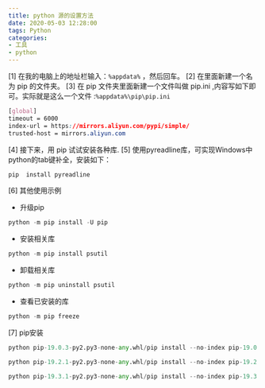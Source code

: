 ```yaml
---
title: python 源的设置方法
date: 2020-05-03 12:28:00
tags: Python
categories: 
- 工具
- python
---
```


[1] 在我的电脑上的地址栏输入：`%appdata%` ，然后回车。
[2] 在里面新建一个名为 pip 的文件夹。
[3] 在 pip 文件夹里面新建一个文件叫做 pip.ini ,内容写如下即可。实际就是这么一个文件 :`%appdata%\pip\pip.ini`
<!--more-->
```css
[global]
timeout = 6000
index-url = https://mirrors.aliyun.com/pypi/simple/
trusted-host = mirrors.aliyun.com
```
[4] 接下来，用 pip 试试安装各种库.
[5] 使用pyreadline库，可实现Windows中python的tab键补全，安装如下：

```python
pip  install pyreadline
```
[6] 其他使用示例

- 升级pip

```python
python -m pip install -U pip
```

- 安装相关库

```python
python -m pip install psutil
```

- 卸载相关库

```python
python -m pip uninstall psutil
```

- 查看已安装的库

```python
python -m pip freeze
```

[7] pip安装

```python
python pip-19.0.3-py2.py3-none-any.whl/pip install --no-index pip-19.0.3-py2.py3-none-any.whl

python pip-19.2.1-py2.py3-none-any.whl/pip install --no-index pip-19.2.1-py2.py3-none-any.whl

python pip-19.3.1-py2.py3-none-any.whl/pip install --no-index pip-19.3.1-py2.py3-none-any.whl
```